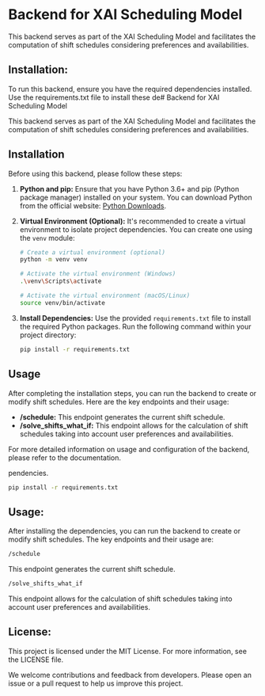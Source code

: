# Backend for XAI Scheduling Model

This backend serves as part of the XAI Scheduling Model and facilitates the computation of shift schedules considering preferences and availabilities.

## Installation:

To run this backend, ensure you have the required dependencies installed. Use the requirements.txt file to install these de# Backend for XAI Scheduling Model

This backend serves as part of the XAI Scheduling Model and facilitates the computation of shift schedules considering preferences and availabilities.

## Installation

Before using this backend, please follow these steps:

1. **Python and pip:** Ensure that you have Python 3.6+ and pip (Python package manager) installed on your system. You can download Python from the official website: [Python Downloads](https://www.python.org/downloads/).

2. **Virtual Environment (Optional):** It's recommended to create a virtual environment to isolate project dependencies. You can create one using the `venv` module:

    ```bash
    # Create a virtual environment (optional)
    python -m venv venv

    # Activate the virtual environment (Windows)
    .\venv\Scripts\activate

    # Activate the virtual environment (macOS/Linux)
    source venv/bin/activate
    ```

3. **Install Dependencies:** Use the provided `requirements.txt` file to install the required Python packages. Run the following command within your project directory:

    ```bash
    pip install -r requirements.txt
    ```


## Usage

After completing the installation steps, you can run the backend to create or modify shift schedules. Here are the key endpoints and their usage:

- **/schedule:** This endpoint generates the current shift schedule.
- **/solve_shifts_what_if:** This endpoint allows for the calculation of shift schedules taking into account user preferences and availabilities.

For more detailed information on usage and configuration of the backend, please refer to the documentation.

pendencies.


```bash
pip install -r requirements.txt
```
## Usage:

After installing the dependencies, you can run the backend to create or modify shift schedules. The key endpoints and their usage are:
```bash
/schedule 
```
This endpoint generates the current shift schedule.
```bash
/solve_shifts_what_if
```
This endpoint allows for the calculation of shift schedules taking into account user preferences and availabilities.




## License:

This project is licensed under the MIT License. For more information, see the LICENSE file.

We welcome contributions and feedback from developers. Please open an issue or a pull request to help us improve this project.